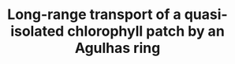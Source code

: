 ---
title: "Long-range transport of a quasi-isolated chlorophyll patch by an Agulhas ring"
authors: "Lehahn, Y., F. d'Ovidio, M. Lévy, Y. Amitai, E. Heifetz"
journal: "Geophysical Research Letters"
volume: "38"
pages: "L16610"
year: 2011
doi: "10.1029/2011GL048502"
url: "https://doi.org/10.1029/2011GL048502"
pdf: true
openAccess: false
abstract: ""
keywords: ["Agulhas ring", "chlorophyll transport", "mesoscale eddies", "ocean dynamics"]
featured: false
---